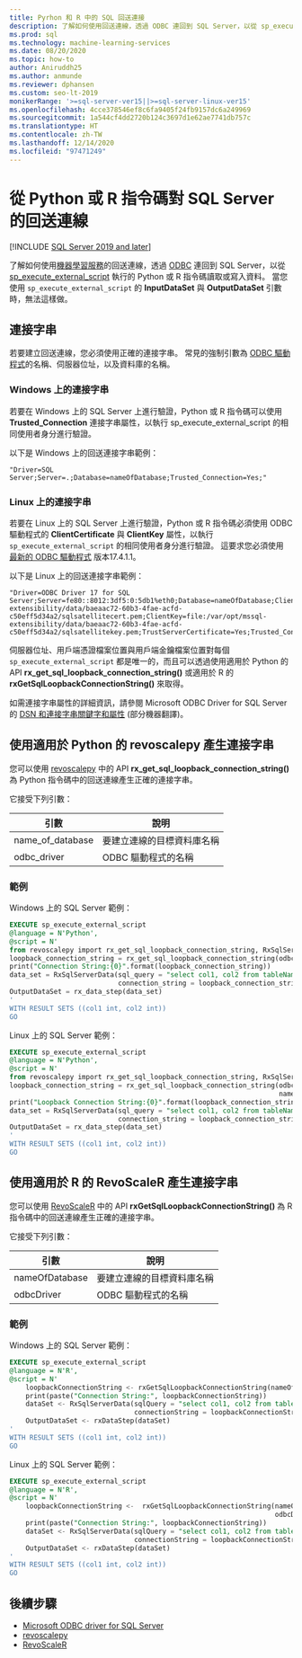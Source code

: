 ```yaml
---
title: Pyrhon 和 R 中的 SQL 回送連接
description: 了解如何使用回送連線，透過 ODBC 連回到 SQL Server，以從 sp_execute_external_script 執行的 Python 或 R 指令碼讀取或寫入資料。
ms.prod: sql
ms.technology: machine-learning-services
ms.date: 08/20/2020
ms.topic: how-to
author: Aniruddh25
ms.author: anmunde
ms.reviewer: dphansen
ms.custom: seo-lt-2019
monikerRange: '>=sql-server-ver15||>=sql-server-linux-ver15'
ms.openlocfilehash: 4cce378546ef8c6fa9405f24fb9157dc6a249969
ms.sourcegitcommit: 1a544cf4dd2720b124c3697d1e62ae7741db757c
ms.translationtype: HT
ms.contentlocale: zh-TW
ms.lasthandoff: 12/14/2020
ms.locfileid: "97471249"
---
```

# <a name="loopback-connection-to-sql-server-from-a-python-or-r-script"></a>從 Python 或 R 指令碼對 SQL Server 的回送連線
[!INCLUDE [SQL Server 2019 and later](../../includes/applies-to-version/sqlserver2019.md)]

了解如何使用[機器學習服務](../sql-server-machine-learning-services.md)的回送連線，透過 [ODBC](../../connect/odbc/microsoft-odbc-driver-for-sql-server.md) 連回到 SQL Server，以從 [sp_execute_external_script](../../relational-databases/system-stored-procedures/sp-execute-external-script-transact-sql.md) 執行的 Python 或 R 指令碼讀取或寫入資料。 當您使用 `sp_execute_external_script` 的 **InputDataSet** 與 **OutputDataSet** 引數時，無法這樣做。

## <a name="connection-string"></a>連接字串

若要建立回送連線，您必須使用正確的連接字串。 常見的強制引數為 [ODBC 驅動程式](../../connect/odbc/microsoft-odbc-driver-for-sql-server.md)的名稱、伺服器位址，以及資料庫的名稱。

### <a name="connection-string-on-windows"></a>Windows 上的連接字串

若要在 Windows 上的 SQL Server 上進行驗證，Python 或 R 指令碼可以使用 **Trusted_Connection** 連接字串屬性，以執行 sp_execute_external_script 的相同使用者身分進行驗證。

以下是 Windows 上的回送連接字串範例：

``` 
"Driver=SQL Server;Server=.;Database=nameOfDatabase;Trusted_Connection=Yes;"
```

### <a name="connection-string-on-linux"></a>Linux 上的連接字串

若要在 Linux 上的 SQL Server 上進行驗證，Python 或 R 指令碼必須使用 ODBC 驅動程式的 **ClientCertificate** 與 **ClientKey** 屬性，以執行 `sp_execute_external_script` 的相同使用者身分進行驗證。 這要求您必須使用 [最新的 ODBC 驅動程式](../../connect/odbc/download-odbc-driver-for-sql-server.md) 版本17.4.1.1。

以下是 Linux 上的回送連接字串範例：

```
"Driver=ODBC Driver 17 for SQL Server;Server=fe80::8012:3df5:0:5db1%eth0;Database=nameOfDatabase;ClientCertificate=file:/var/opt/mssql-extensibility/data/baeaac72-60b3-4fae-acfd-c50eff5d34a2/sqlsatellitecert.pem;ClientKey=file:/var/opt/mssql-extensibility/data/baeaac72-60b3-4fae-acfd-c50eff5d34a2/sqlsatellitekey.pem;TrustServerCertificate=Yes;Trusted_Connection=no;Encrypt=Yes"
```

伺服器位址、用戶端憑證檔案位置與用戶端金鑰檔案位置對每個 `sp_execute_external_script` 都是唯一的，而且可以透過使用適用於 Python 的 API **rx_get_sql_loopback_connection_string()** 或適用於 R 的 **rxGetSqlLoopbackConnectionString()** 來取得。

如需連接字串屬性的詳細資訊，請參閱 Microsoft ODBC Driver for SQL Server 的 [DSN 和連接字串關鍵字和屬性](../../connect/odbc/dsn-connection-string-attribute.md?view=sql-server-linux-ver15#new-connection-string-keywords-and-connection-attributes) \(部分機器翻譯\)。

## <a name="generate-connection-string-with-revoscalepy-for-python"></a>使用適用於 Python 的 revoscalepy 產生連接字串

您可以使用 [revoscalepy](../python/ref-py-revoscalepy.md) 中的 API **rx_get_sql_loopback_connection_string()** 為 Python 指令碼中的回送連線產生正確的連接字串。

它接受下列引數：

| 引數 | 說明 |
|-|-|
| name_of_database | 要建立連線的目標資料庫名稱 |
| odbc_driver | ODBC 驅動程式的名稱 |

### <a name="examples"></a>範例

Windows 上的 SQL Server 範例：

```sql
EXECUTE sp_execute_external_script
@language = N'Python',
@script = N'
from revoscalepy import rx_get_sql_loopback_connection_string, RxSqlServerData, rx_data_step
loopback_connection_string = rx_get_sql_loopback_connection_string(odbc_driver="SQL Server", name_of_database="DBName")
print("Connection String:{0}".format(loopback_connection_string))
data_set = RxSqlServerData(sql_query = "select col1, col2 from tableName",
                           connection_string = loopback_connection_string)
OutputDataSet = rx_data_step(data_set)
'
WITH RESULT SETS ((col1 int, col2 int))
GO
```

Linux 上的 SQL Server 範例：

```sql
EXECUTE sp_execute_external_script
@language = N'Python',
@script = N'
from revoscalepy import rx_get_sql_loopback_connection_string, RxSqlServerData, rx_data_step
loopback_connection_string = rx_get_sql_loopback_connection_string(odbc_driver="ODBC Driver 17 for SQL Server",
                                                                   name_of_database="DBName")
print("Loopback Connection String:{0}".format(loopback_connection_string))
data_set = RxSqlServerData(sql_query = "select col1, col2 from tableName",
                           connection_string = loopback_connection_string)
OutputDataSet = rx_data_step(data_set)
'
WITH RESULT SETS ((col1 int, col2 int))
GO
```

## <a name="generate-connection-string-with-revoscaler-for-r"></a>使用適用於 R 的 RevoScaleR 產生連接字串

您可以使用 [RevoScaleR](../r/ref-r-revoscaler.md) 中的 API **rxGetSqlLoopbackConnectionString()** 為 R 指令碼中的回送連線產生正確的連接字串。

它接受下列引數：

| 引數 | 說明 |
|-|-|
| nameOfDatabase | 要建立連線的目標資料庫名稱 |
| odbcDriver | ODBC 驅動程式的名稱 |

### <a name="examples"></a>範例

Windows 上的 SQL Server 範例：

```sql
EXECUTE sp_execute_external_script
@language = N'R',
@script = N'
    loopbackConnectionString <- rxGetSqlLoopbackConnectionString(nameOfDatabase="DBName", odbcDriver ="SQL Server")
    print(paste("Connection String:", loopbackConnectionString))
    dataSet <- RxSqlServerData(sqlQuery = "select col1, col2 from tableName",
                               connectionString = loopbackConnectionString)
    OutputDataSet <- rxDataStep(dataSet)
'
WITH RESULT SETS ((col1 int, col2 int))
GO
```

Linux 上的 SQL Server 範例：

```sql
EXECUTE sp_execute_external_script
@language = N'R',
@script = N'
    loopbackConnectionString <-  rxGetSqlLoopbackConnectionString(nameOfDatabase="DBName", 
                                                                  odbcDriver ="ODBC Driver 17 for SQL Server")
    print(paste("Connection String:", loopbackConnectionString))
    dataSet <- RxSqlServerData(sqlQuery = "select col1, col2 from tableName", 
                               connectionString = loopbackConnectionString)
    OutputDataSet <- rxDataStep(dataSet)
'
WITH RESULT SETS ((col1 int, col2 int))
GO
```

## <a name="next-steps"></a>後續步驟

+ [Microsoft ODBC driver for SQL Server](../../connect/odbc/microsoft-odbc-driver-for-sql-server.md)
+ [revoscalepy](../python/ref-py-revoscalepy.md)
+ [RevoScaleR](../r/ref-r-revoscaler.md)

